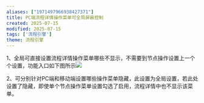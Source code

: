 ```yaml
---
aliases: ["1971497966938427371"]
title: PC端流程详情操作菜单可全局屏蔽控制
created: 2025-07-15
modified: 2025-07-15
tags: ['流程引擎']
theme: 流程引擎
---
```


1、全局可直接设置流程详情操作菜单哪些不显示，不需要到节点操作设置上一个个设置，功能入口如下图所示![](16fc0c9637c437918ae33cc65c98745f.jpg)

2、可分别针对PC端和移动端设置哪些操作菜单隐藏，此设置为全局设置，若此处设置了隐藏，即使单个节点操作菜单设置勾选了启用，流程详情中也不显示该菜单。